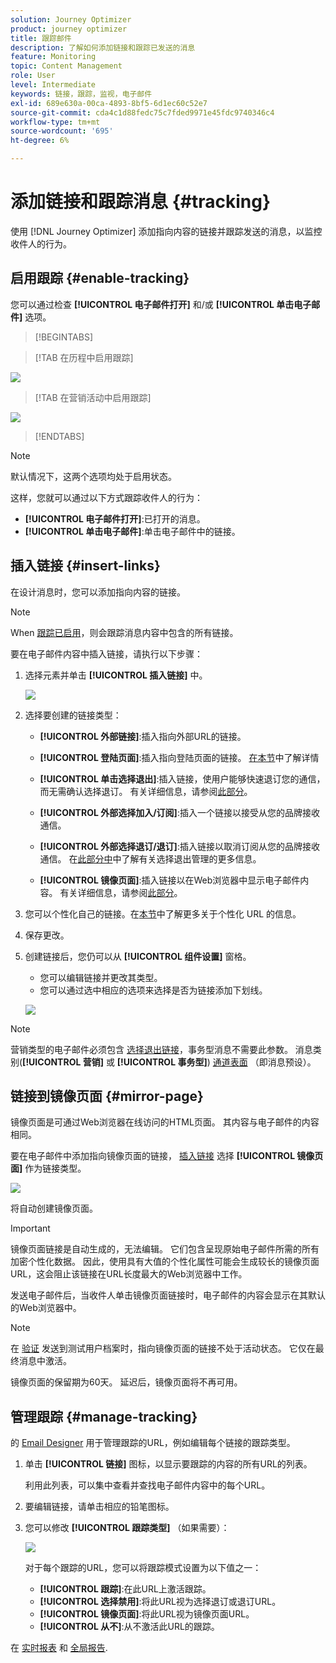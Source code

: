 ```yaml
---
solution: Journey Optimizer
product: journey optimizer
title: 跟踪邮件
description: 了解如何添加链接和跟踪已发送的消息
feature: Monitoring
topic: Content Management
role: User
level: Intermediate
keywords: 链接，跟踪，监视，电子邮件
exl-id: 689e630a-00ca-4893-8bf5-6d1ec60c52e7
source-git-commit: cda4c1d88fedc75c7fded9971e45fdc9740346c4
workflow-type: tm+mt
source-wordcount: '695'
ht-degree: 6%

---
```


# 添加链接和跟踪消息 {#tracking}

使用 [!DNL Journey Optimizer] 添加指向内容的链接并跟踪发送的消息，以监控收件人的行为。

## 启用跟踪 {#enable-tracking}

您可以通过检查 **[!UICONTROL 电子邮件打开]** 和/或 **[!UICONTROL 单击电子邮件]** 选项。

>[!BEGINTABS]

>[!TAB 在历程中启用跟踪]

![](assets/message-tracking-journey.png)

>[!TAB 在营销活动中启用跟踪]

![](assets/message-tracking-campaign.png)

>[!ENDTABS]

>[!NOTE]
>
>默认情况下，这两个选项均处于启用状态。

这样，您就可以通过以下方式跟踪收件人的行为：

* **[!UICONTROL 电子邮件打开]**:已打开的消息。
* **[!UICONTROL 单击电子邮件]**:单击电子邮件中的链接。

## 插入链接 {#insert-links}

在设计消息时，您可以添加指向内容的链接。

>[!NOTE]
>
>When [跟踪已启用](#enable-tracking)，则会跟踪消息内容中包含的所有链接。

要在电子邮件内容中插入链接，请执行以下步骤：

1. 选择元素并单击 **[!UICONTROL 插入链接]** 中。

   ![](assets/message-tracking-insert-link.png)

1. 选择要创建的链接类型：

   * **[!UICONTROL 外部链接]**:插入指向外部URL的链接。

   * **[!UICONTROL 登陆页面]**:插入指向登陆页面的链接。 [在本节](../landing-pages/get-started-lp.md)中了解详情

   * **[!UICONTROL 单击选择退出]**:插入链接，使用户能够快速退订您的通信，而无需确认选择退订。 有关详细信息，请参阅[此部分](../privacy/opt-out.md#one-click-opt-out)。

   * **[!UICONTROL 外部选择加入/订阅]**:插入一个链接以接受从您的品牌接收通信。

   * **[!UICONTROL 外部选择退订/退订]**:插入链接以取消订阅从您的品牌接收通信。 在[此部分中](../privacy/opt-out.md#opt-out-management)中了解有关选择退出管理的更多信息。

   * **[!UICONTROL 镜像页面]**:插入链接以在Web浏览器中显示电子邮件内容。 有关详细信息，请参阅[此部分](#mirror-page)。

1. 您可以个性化自己的链接。在[本节](../personalization/personalization-syntax.md#perso-urls)中了解更多关于个性化 URL 的信息。

1. 保存更改。

1. 创建链接后，您仍可以从 **[!UICONTROL 组件设置]** 窗格。

   * 您可以编辑链接并更改其类型。
   * 您可以通过选中相应的选项来选择是否为链接添加下划线。

   ![](assets/message-tracking-link-settings.png)

>[!NOTE]
>
>营销类型的电子邮件必须包含 [选择退出链接](../privacy/opt-out.md#opt-out-management)，事务型消息不需要此参数。 消息类别(**[!UICONTROL 营销]** 或 **[!UICONTROL 事务型]**) [通道表面](../configuration/channel-surfaces.md#email-type) （即消息预设）。

## 链接到镜像页面 {#mirror-page}

镜像页面是可通过Web浏览器在线访问的HTML页面。 其内容与电子邮件的内容相同。

要在电子邮件中添加指向镜像页面的链接， [插入链接](#insert-links) 选择 **[!UICONTROL 镜像页面]** 作为链接类型。

![](assets/message-tracking-mirror-page.png)

将自动创建镜像页面。

>[!IMPORTANT]
>
>镜像页面链接是自动生成的，无法编辑。 它们包含呈现原始电子邮件所需的所有加密个性化数据。 因此，使用具有大值的个性化属性可能会生成较长的镜像页面URL，这会阻止该链接在URL长度最大的Web浏览器中工作。

发送电子邮件后，当收件人单击镜像页面链接时，电子邮件的内容会显示在其默认的Web浏览器中。

>[!NOTE]
>
>在 [验证](preview.md#send-proofs) 发送到测试用户档案时，指向镜像页面的链接不处于活动状态。 它仅在最终消息中激活。

镜像页面的保留期为60天。 延迟后，镜像页面将不再可用。

## 管理跟踪 {#manage-tracking}

的 [Email Designer](content-from-scratch.md) 用于管理跟踪的URL，例如编辑每个链接的跟踪类型。

1. 单击 **[!UICONTROL 链接]** 图标，以显示要跟踪的内容的所有URL的列表。

   利用此列表，可以集中查看并查找电子邮件内容中的每个URL。

1. 要编辑链接，请单击相应的铅笔图标。

1. 您可以修改 **[!UICONTROL 跟踪类型]** （如果需要）：

   ![](assets/message-tracking-edit-a-link.png)

   对于每个跟踪的URL，您可以将跟踪模式设置为以下值之一：

   * **[!UICONTROL 跟踪]**:在此URL上激活跟踪。
   * **[!UICONTROL 选择禁用]**:将此URL视为选择退订或退订URL。
   * **[!UICONTROL 镜像页面]**:将此URL视为镜像页面URL。
   * **[!UICONTROL 从不]**:从不激活此URL的跟踪。 <!--This information is saved: if the URL appears again in a future message, its tracking is automatically deactivated.-->

在 [实时报表](../reports/live-report.md) 和 [全局报告](../reports/global-report.md).
